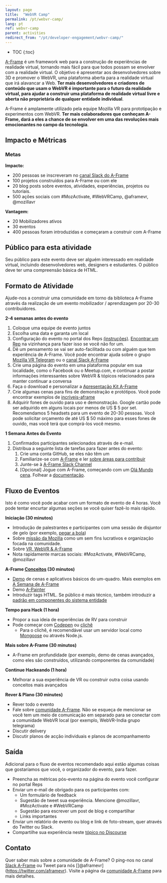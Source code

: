 ```yaml
---
layout: page
title:  "WebVR Camp"
permalink: /pt/webvr-camp/
lang: pt
ref: webvr-camp
parent: activities
redirect_from: "/pt/developer-engagement/webvr-camp/"
---
```


* TOC
{:toc}

[A-Frame](https://aframe.io/) é um framework web para a construção de experiências de realidade virtual, tornando mais fácil para que todos possam se envolver com a realidade virtual. O objetivo é apresentar aos desenvolvedores sobre 3D e promover o WebVR, uma plataforma aberta para a realidade virtual que irá alavancar a Web. __Ter mais desenvolvedores e criadores de conteúdo que usam o WebVR é importante para o futuro da realidade virtual, para ajudar a construir uma plataforma de realidade virtual livre e aberta não proprietária de qualquer entidade individual__.

A-Frame é amplamente utilizado pela equipe Mozilla VR para prototipação e experimentos com WebVR. __Ter mais colaboradores que conheçam A-Frame, dará a eles a chance de se envolver em uma das revoluções mais emocionantes no campo da tecnologia__.

## Impacto e Métricas

### Metas

__Impacto:__

* 200 pessoas se inscreveram no [canal Slack do A-Frame](https://aframe.io/community/#a-frame)
* 100 projetos construídos para A-Frame ou com ele
* 20 blog posts sobre eventos, atividades, experiências, projetos ou tutoriais.
* 500 ações sociais com #MozActivate, #WebVRCamp, @aframevr, @mozillavr

__Vantagem:__

* 20 Mobilizadores ativos
* 30 eventos
* 400 pessoas foram introduzidas e começaram a construir com A-Frame

## Público para esta atividade

Seu público para este evento deve ser alguém interessado em realidade virtual, incluindo desenvolvedores web, designers e estudantes. O público deve ter uma compreensão básica de HTML.

## Formato de Atividade

Ajude-nos a construir uma comunidade em torno da biblioteca A-Frame através da realização de um evento mobilizador / aprendizagem por 20-30 contribuidores.

**2-4 semanas antes do evento**

1. Coloque uma equipe de evento juntos
2. Escolha uma data e garanta um local
3. Configuração do evento no portal dos Reps [(instruções)](https://wiki.mozilla.org/ReMo/SOPs/Event_hosting). [Encontrar um Rep](https://reps.mozilla.org/people/) na vizinhança para fazer isso se você não for um.
4. Dê um pensamento se vai ser auto-facilitada ou com alguém que tem experiência de A-Frame. Você pode encontrar ajuda sobre o grupo [Mozilla VR Telegram](https://telegram.me/MozillaVR) ou o [canal Slack A-Frame](https://aframevr-slack.herokuapp.com/)
5. Crie uma página do evento em uma plataforma popular em sua localidade, como o Facebook ou o Meetup.com, e continuar a postar informações interessantes sobre WebVR & tópicos relacionados para manter continuar a conversa
6. Faça o download e personalizar a [Apresentação Kit A-Frame](https://github.com/aframevr/aframe-presentation-kit)
7. Crie algumas cenas para fins de demonstração e protótipos. Você pode encontrar exemplos de [incríveis-aframe](https://github.com/aframevr/awesome-aframe)
8. Adquirir fones de ouvido para uso e demonstração. Google cartão pode ser adquirido em alguns locais por menos de US $ 5 por set. Recomendamos 5 headsets para um evento de 20-30 pessoas. Você pode solicitar orçamento de até US $ 50 máximo para esses fones de ouvido, mas você terá que comprá-los você mesmo.

**1 Semana Antes do Evento**

1. Confirmados participantes selecionados através de e-mail.
2. Distribua a seguinte lista de tarefas para fazer antes do evento:
    1. Crie uma conta GitHub, se eles não têm um
    2. Familiarize-se com [A-Frame](https://aframe.io/) e ler [sobre áreas para contribuir](https://github.com/aframevr/aframe/blob/master/CONTRIBUTING.md)
    3. Junte-se à [A-Frame Slack Channel](https://aframevr-slack.herokuapp.com/)
    4. [Opcional] Jogue com A-Frame, começando com um [Olá Mundo cena](https://codepen.io/mozvr/pen/BjygdO). Folhear a [documentação](https://aframe.io/docs/0.3.0/introduction/getting-started.html).

## Fluxo de Eventos

Isto é como você pode acabar com um formato de evento de 4 horas. Você pode tentar encurtar algumas seções se você quiser fazê-lo mais rápido.

**Iniciação (30 minutos)**

* Introdução de palestrantes e participantes com uma sessão de disjuntor de gelo (por exemplo, [pegar a bola](http://businessmajors.about.com/od/icebreakers/a/Icebreaker8.htm))
* Sobre [missão da Mozilla](https://www.mozilla.org/mission/) como um sem fins lucrativos e organização focada na comunidade.
* Sobre [VR, WebVR & A-Frame](https://gurumukhi.wordpress.com/2016/09/21/a-frame-for-vr-development-on-web/)
* Nota rapidamente marcas sociais: #MozActivate, #WebVRCamp, @mozillavr

**A-Frame [Conceitos](https://aframe.io/docs/0.3.0/introduction/) (30 minutos)**

* [Demo](http://aframe.io/examples) de cenas e aplicativos básicos do um-quadro. Mais exemplos em [A Semana de A-Frame](https://aframe.io/blog/)
* Demo [A-Painter](https://blog.mozvr.com/a-painter/)
* Introduzir tags HTML. Se público é mais técnico, também introduzir a [padrão em componentes do sistema entidade](https://aframe.io/docs/0.3.0/introduction/#entity-component-system)

**Tempo para Hack (1 hora)**

* Propor a sua ideia de experiências de RV para construir
* Pode começar com [Codepen](http://codepen.io/mozvr/pen/BjygdO) ou [clichê](https://github.com/aframevr/aframe-boilerplate)
    * Para o clichê, é recomendável usar um servidor local como [Mongoose](https://www.cesanta.com/products/binary) ou através Node.js.

**Mais sobre A-Frame (30 minutos)**

* A-Frame em profundidade (por exemplo, demo de cenas avançados, como eles são construídos, utilizando componentes da comunidade)

**Continue Hackeando (1 hora)**

* Melhorar a sua experiência de VR ou construir outra coisa usando conceitos mais avançados

**Rever & Plano (30 minutes)**

* Rever todo o evento
* Fale sobre [comunidade A-Frame](http://aframe.io/community/). Não se esqueça de mencionar se você tem um meio de comunicação em separado para se conectar com a comunidade WebVR local (por exemplo, WebVR-India grupo telegrama)
* Discutir delivery
* Discutir planos de acção individuais e planos de acompanhamento

## Saída

Adicional para o fluxo de eventos recomendado aqui estão algumas coisas que gostaríamos que você, o organizador do evento, para fazer.

* Preencha as métricas pós-evento na página do evento você configurar no portal Reps
* Enviar um e-mail de obrigado para os participantes com:
    * Um formulário de feedback
    * Sugestão de tweet sua experiência. Mencione @mozillavr, #MozActivate e #WebVRCamp
    * Sugestão para escrever um post de blog e compartilhar
    * Links importantes
* Enviar um relatório de evento ou blog e link de foto-stream, quer através do Twitter ou Slack.
* Compartilhe sua experiência neste [tópico no Discourse](https://discourse.mozilla-community.org/t/activate-mozilla-webvr-camp/11190)

## Contato

Quer saber mais sobre a comunidade de A-Frame? O ping-nos no canal [Slack A-Frame](https://aframevr-slack.herokuapp.com/) ou Tweet para nós []@aframevr](https://twitter.com/aframevr). Visite a página da [comunidade A-Frame](https://aframe.io/community/) para mais detalhes.
